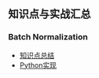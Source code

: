 ## 知识点与实战汇总

### Batch Normalization

- [知识点总结](BatchNormalization.md)
- [Python实现](../05-Code/BatchNormalization.py)

